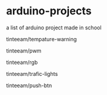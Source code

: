 # arduino-projects

a list of arduino project made in school


tinteeam/tempature-warning

tinteeam/pwm

tinteeam/rgb

tinteeam/trafic-lights

tinteeam/push-btn
